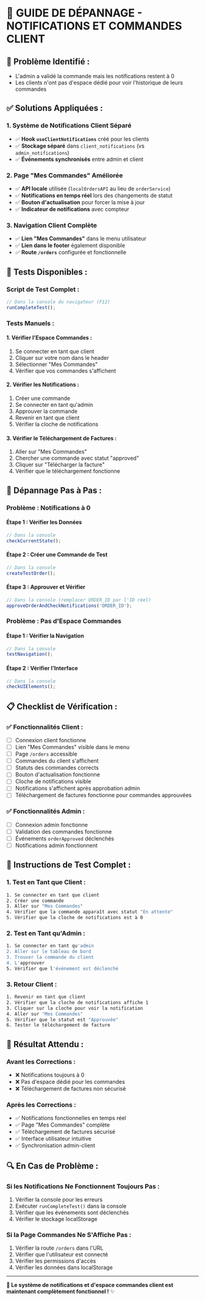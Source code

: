 # 🔔 GUIDE DE DÉPANNAGE - NOTIFICATIONS ET COMMANDES CLIENT

## 🚨 **Problème Identifié :**
- L'admin a validé la commande mais les notifications restent à 0
- Les clients n'ont pas d'espace dédié pour voir l'historique de leurs commandes

## ✅ **Solutions Appliquées :**

### **1. Système de Notifications Client Séparé**
- ✅ **Hook `useClientNotifications`** créé pour les clients
- ✅ **Stockage séparé** dans `client_notifications` (vs `admin_notifications`)
- ✅ **Événements synchronisés** entre admin et client

### **2. Page "Mes Commandes" Améliorée**
- ✅ **API locale** utilisée (`localOrdersAPI` au lieu de `orderService`)
- ✅ **Notifications en temps réel** lors des changements de statut
- ✅ **Bouton d'actualisation** pour forcer la mise à jour
- ✅ **Indicateur de notifications** avec compteur

### **3. Navigation Client Complète**
- ✅ **Lien "Mes Commandes"** dans le menu utilisateur
- ✅ **Lien dans le footer** également disponible
- ✅ **Route `/orders`** configurée et fonctionnelle

## 🧪 **Tests Disponibles :**

### **Script de Test Complet :**
```javascript
// Dans la console du navigateur (F12)
runCompleteTest();
```

### **Tests Manuels :**

#### **1. Vérifier l'Espace Commandes :**
1. Se connecter en tant que client
2. Cliquer sur votre nom dans le header
3. Sélectionner "Mes Commandes"
4. Vérifier que vos commandes s'affichent

#### **2. Vérifier les Notifications :**
1. Créer une commande
2. Se connecter en tant qu'admin
3. Approuver la commande
4. Revenir en tant que client
5. Vérifier la cloche de notifications

#### **3. Vérifier le Téléchargement de Factures :**
1. Aller sur "Mes Commandes"
2. Chercher une commande avec statut "approved"
3. Cliquer sur "Télécharger la facture"
4. Vérifier que le téléchargement fonctionne

## 🔧 **Dépannage Pas à Pas :**

### **Problème : Notifications à 0**

#### **Étape 1 : Vérifier les Données**
```javascript
// Dans la console
checkCurrentState();
```

#### **Étape 2 : Créer une Commande de Test**
```javascript
// Dans la console
createTestOrder();
```

#### **Étape 3 : Approuver et Vérifier**
```javascript
// Dans la console (remplacer ORDER_ID par l'ID réel)
approveOrderAndCheckNotifications('ORDER_ID');
```

### **Problème : Pas d'Espace Commandes**

#### **Étape 1 : Vérifier la Navigation**
```javascript
// Dans la console
testNavigation();
```

#### **Étape 2 : Vérifier l'Interface**
```javascript
// Dans la console
checkUIElements();
```

## 📋 **Checklist de Vérification :**

### **✅ Fonctionnalités Client :**
- [ ] Connexion client fonctionne
- [ ] Lien "Mes Commandes" visible dans le menu
- [ ] Page `/orders` accessible
- [ ] Commandes du client s'affichent
- [ ] Statuts des commandes corrects
- [ ] Bouton d'actualisation fonctionne
- [ ] Cloche de notifications visible
- [ ] Notifications s'affichent après approbation admin
- [ ] Téléchargement de factures fonctionne pour commandes approuvées

### **✅ Fonctionnalités Admin :**
- [ ] Connexion admin fonctionne
- [ ] Validation des commandes fonctionne
- [ ] Événements `orderApproved` déclenchés
- [ ] Notifications admin fonctionnent

## 🚀 **Instructions de Test Complet :**

### **1. Test en Tant que Client :**
```bash
1. Se connecter en tant que client
2. Créer une commande
3. Aller sur "Mes Commandes"
4. Vérifier que la commande apparaît avec statut "En attente"
5. Vérifier que la cloche de notifications est à 0
```

### **2. Test en Tant qu'Admin :**
```bash
1. Se connecter en tant qu'admin
2. Aller sur le tableau de bord
3. Trouver la commande du client
4. L'approuver
5. Vérifier que l'événement est déclenché
```

### **3. Retour Client :**
```bash
1. Revenir en tant que client
2. Vérifier que la cloche de notifications affiche 1
3. Cliquer sur la cloche pour voir la notification
4. Aller sur "Mes Commandes"
5. Vérifier que le statut est "Approuvée"
6. Tester le téléchargement de facture
```

## 🎯 **Résultat Attendu :**

### **Avant les Corrections :**
- ❌ Notifications toujours à 0
- ❌ Pas d'espace dédié pour les commandes
- ❌ Téléchargement de factures non sécurisé

### **Après les Corrections :**
- ✅ Notifications fonctionnelles en temps réel
- ✅ Page "Mes Commandes" complète
- ✅ Téléchargement de factures sécurisé
- ✅ Interface utilisateur intuitive
- ✅ Synchronisation admin-client

## 🔍 **En Cas de Problème :**

### **Si les Notifications Ne Fonctionnent Toujours Pas :**
1. Vérifier la console pour les erreurs
2. Exécuter `runCompleteTest()` dans la console
3. Vérifier que les événements sont déclenchés
4. Vérifier le stockage localStorage

### **Si la Page Commandes Ne S'Affiche Pas :**
1. Vérifier la route `/orders` dans l'URL
2. Vérifier que l'utilisateur est connecté
3. Vérifier les permissions d'accès
4. Vérifier les données dans localStorage

---

**🎉 Le système de notifications et d'espace commandes client est maintenant complètement fonctionnel !** ✨
